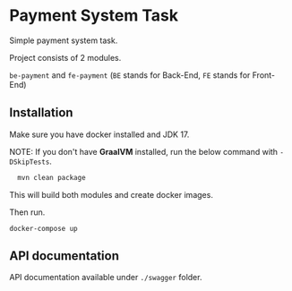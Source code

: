 
# Payment System Task

Simple payment system task.

Project consists of 2 modules.

`be-payment` and
`fe-payment` (`BE`  stands for Back-End, `FE` stands for Front-End)



## Installation

Make sure you have docker installed and JDK 17.

NOTE: If you don't have <b>GraalVM</b> installed, run the below command with `-DSkipTests`.

```bash
  mvn clean package
```

This will build both modules and create docker images.

Then run.

``` docker-compose up ```

## API documentation

API documentation available under `./swagger` folder.